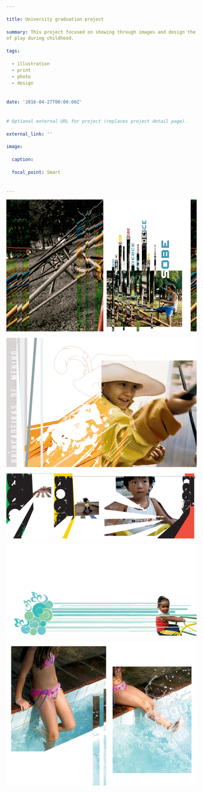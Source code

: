 ```yaml
---

title: University graduation project

summary: This project focused on showing through images and design the importance
of play during childhood.

tags:

  - illustration
  - print
  - photo
  - design


date: '2016-04-27T00:00:00Z'


# Optional external URL for project (replaces project detail page).

external_link: ''

image:

  caption:

  focal_point: Smart


---
```





![](tgi01.jpg)

![](tgi02.jpg)

![](tgi03.jpg)

![](tgi04.jpg)

![](tgi05.jpg)

